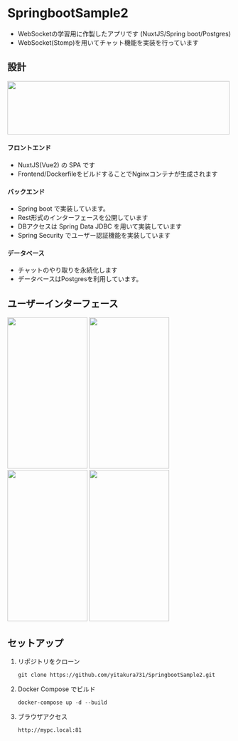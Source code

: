 # SpringbootSample2

- WebSocketの学習用に作製したアプリです (NuxtJS/Spring boot/Postgres)
- WebSocket(Stomp)を用いてチャット機能を実装を行っています

## 設計

<img src="Document/image/architect.png" height="120px" width="500px">

#### フロントエンド

- NuxtJS(Vue2) の SPA です
- Frontend/DockerfileをビルドすることでNginxコンテナが生成されます

#### バックエンド

- Spring boot で実装しています。
- Rest形式のインターフェースを公開しています
- DBアクセスは Spring Data JDBC を用いて実装しています
- Spring Security でユーザー認証機能を実装しています

#### データベース

- チャットのやり取りを永続化します
- データベースはPostgresを利用しています。

## ユーザーインターフェース

<div align="left">
  <img src="Document/image/login.png" height="340px" width="180px">
  <img src="Document/image/friend.png" height="340px" width="180px">
  <img src="Document/image/room.png" height="340px" width="180px">
  <img src="Document/image/chat.png" height="340px" width="180px">
</div>

## セットアップ

1. リポジトリをクローン
   ```
   git clone https://github.com/yitakura731/SpringbootSample2.git
   ```

1. Docker Compose でビルド
   ```
   docker-compose up -d --build
   ```

1. ブラウザアクセス
   ```
   http://mypc.local:81
   ```
